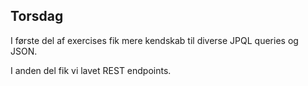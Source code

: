## Torsdag

I første del af exercises fik mere kendskab til diverse JPQL queries og JSON.  

I anden del fik vi lavet REST endpoints. 
